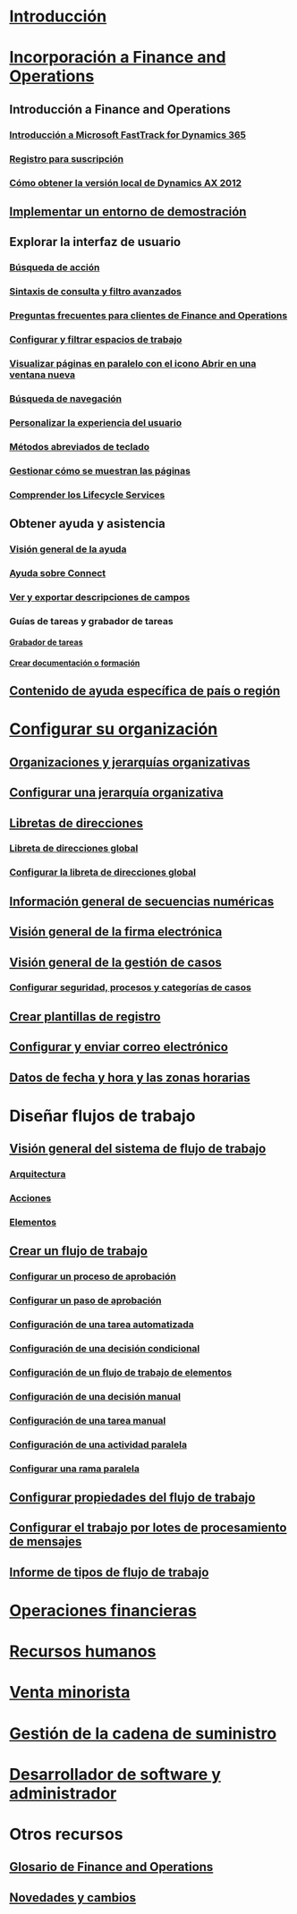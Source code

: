 # [Introducción](index.md)

# [Incorporación a Finance and Operations](get-started/onboarding-home.md)
## Introducción a Finance and Operations
### [Introducción a Microsoft FastTrack for Dynamics 365](get-started/fasttrack-dynamics-365-overview.md)
### [Registro para suscripción](/dynamics365/unified-operations/dev-itpro/dev-tools/sign-up-preview-subscription?toc=/dynamics365/unified-operations/fin-and-ops/toc.json)
### [Cómo obtener la versión local de Dynamics AX 2012](/dynamics365/unified-operations/dev-itpro/deployment/csp-download-customersource?toc=/dynamics365/unified-operations/fin-and-ops/toc.json)
## [Implementar un entorno de demostración](/dynamics365/unified-operations/dev-itpro/deployment/deploy-demo-environment?toc=/dynamics365/unified-operations/fin-and-ops/toc.json)

## Explorar la interfaz de usuario
### [Búsqueda de acción](get-started/action-search.md)
### [Sintaxis de consulta y filtro avanzados](get-started/advanced-filtering-query-options.md)
### [Preguntas frecuentes para clientes de Finance and Operations](get-started/client-faq.md)
### [Configurar y filtrar espacios de trabajo](get-started/configure-filter-workspaces.md)
### [Visualizar páginas en paralelo con el icono Abrir en una ventana nueva](get-started/display-pages-side-by-side.md)
### [Búsqueda de navegación](get-started/navigation-search.md)
### [Personalizar la experiencia del usuario](get-started/personalize-user-experience.md)
### [Métodos abreviados de teclado](get-started/shortcut-keys.md)
### [Gestionar cómo se muestran las páginas](get-started/window-management.md)
### [Comprender los Lifecycle Services](/dynamics365/unified-operations/dev-itpro/lifecycle-services/lcs-works-lcs?toc=/dynamics365/unified-operations/fin-and-ops/toc.json)

## Obtener ayuda y asistencia
### [Visión general de la ayuda](/dynamics365/unified-operations/dev-itpro/get-started/help-overview?toc=/dynamics365/unified-operations/fin-and-ops/toc.json)
### [Ayuda sobre Connect](/dynamics365/unified-operations/dev-itpro/get-started/help-connect?toc=/dynamics365/unified-operations/fin-and-ops/toc.json)
### [Ver y exportar descripciones de campos](get-started/view-export-field-descriptions.md)

### Guías de tareas y grabador de tareas
#### [Grabador de tareas](/dynamics365/unified-operations/dev-itpro/user-interface/task-recorder?toc=/dynamics365/unified-operations/fin-and-ops/toc.json)
#### [Crear documentación o formación](/dynamics365/unified-operations/dev-itpro/user-interface/task-recorder?toc=/dynamics365/unified-operations/fin-and-ops/toc.json)

## [Contenido de ayuda específica de país o región](/dynamics365/unified-operations/dev-itpro/lcs-solutions/country-region?toc=/dynamics365/unified-operations/fin-and-ops/toc.json)

# [Configurar su organización](organization-administration/organization-administration-home-page.md)
## [Organizaciones y jerarquías organizativas](organization-administration/organizations-organizational-hierarchies.md)
## [Configurar una jerarquía organizativa](organization-administration/plan-organizational-hierarchy.md)
## [Libretas de direcciones](organization-administration/qa-address-books.md)
### [Libreta de direcciones global](organization-administration/overview-global-address-book.md)
### [Configurar la libreta de direcciones global](organization-administration/plan-configuration-global-address-book-additional-address-books.md)
## [Información general de secuencias numéricas](organization-administration/number-sequence-overview.md)
## [Visión general de la firma electrónica](organization-administration/electronic-signature-overview.md)
## [Visión general de la gestión de casos](organization-administration/cases.md)
### [Configurar seguridad, procesos y categorías de casos](organization-administration/plan-case-management.md)
## [Crear plantillas de registro](organization-administration/record-templates.md)
## [Configurar y enviar correo electrónico](organization-administration/configure-email.md)
## [Datos de fecha y hora y las zonas horarias](organization-administration/date-time-zones.md)

# Diseñar flujos de trabajo
## [Visión general del sistema de flujo de trabajo](organization-administration/overview-workflow-system.md)
### [Arquitectura](organization-administration/workflow-system-architecture.md)
### [Acciones](organization-administration/workflow-actions.md)
### [Elementos](organization-administration/workflow-elements.md)
## [Crear un flujo de trabajo](organization-administration/create-workflow.md)
### [Configurar un proceso de aprobación](organization-administration/configure-approval-process-workflow.md)
### [Configurar un paso de aprobación](organization-administration/configure-approval-step-workflow.md)
### [Configuración de una tarea automatizada](organization-administration/configure-automated-task-workflow.md)
### [Configuración de una decisión condicional](organization-administration/configure-conditional-decision-workflow.md)
### [Configuración de un flujo de trabajo de elementos](organization-administration/configure-line-item-workflow.md)
### [Configuración de una decisión manual](organization-administration/configure-manual-decision-workflow.md)
### [Configuración de una tarea manual](organization-administration/configure-manual-task-workflow.md)
### [Configuración de una actividad paralela](organization-administration/configure-parallel-activity-workflow.md)
### [Configurar una rama paralela](organization-administration/configure-parallel-branch-workflow.md)
## [Configurar propiedades del flujo de trabajo](organization-administration/configure-workflow-properties.md)
## [Configurar el trabajo por lotes de procesamiento de mensajes](organization-administration/workflow-batch-job-critical.md)
## [Informe de tipos de flujo de trabajo](organization-administration/workflow-types-report.md)

# [Operaciones financieras](/dynamics365/unified-operations/financials/index)

# [Recursos humanos](/dynamics365/unified-operations/talent/index)

# [Venta minorista](/dynamics365/unified-operations/retail/index)

# [Gestión de la cadena de suministro](/dynamics365/unified-operations/supply-chain/index)

# [Desarrollador de software y administrador](/dynamics365/unified-operations/dev-itpro/index)

# Otros recursos
## [Glosario de Finance and Operations](get-started/glossary.md)
## [Novedades y cambios](/dynamics365/unified-operations/dev-itpro/get-started/whats-new-changed?toc=/dynamics365/unified-operations/fin-and-ops/toc.json)

